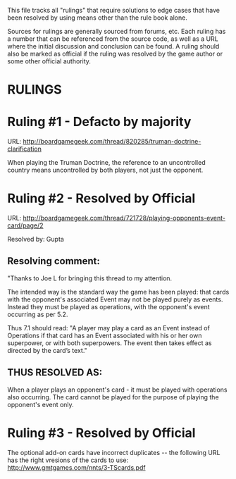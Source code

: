 This file tracks all "rulings" that require solutions to edge cases that have
been resolved by using means other than the rule book alone.

Sources for rulings are generally sourced from forums, etc. Each ruling has a
number that can be referenced from the source code, as well as a URL where
the initial discussion and conclusion can be found. A ruling should also be
marked as official if the ruling was resolved by the game author or some other
official authority.

RULINGS
=======

Ruling #1 - Defacto by majority
================================

URL: http://boardgamegeek.com/thread/820285/truman-doctrine-clarification

When playing the Truman Doctrine, the reference to an uncontrolled country means
uncontrolled by both players, not just the opponent.

Ruling #2 - Resolved by Official
================================

URL: http://boardgamegeek.com/thread/721728/playing-opponents-event-card/page/2

Resolved by: Gupta

Resolving comment:
-----------------

"Thanks to Joe L for bringing this thread to my attention.

The intended way is the standard way the game has been played: that cards with the opponent's associated Event may not be played purely as events. Instead they must be played as operations, with the opponent's event occurring as per 5.2.

Thus 7.1 should read: "A player may play a card as an Event instead of Operations if that card has an Event associated with his or her own superpower, or with both superpowers. The event then takes effect as directed by the card’s text."

THUS RESOLVED AS:
-----------------

When a player plays an opponent's card - it must be played with operations also
occurring. The card cannot be played for the purpose of playing the opponent's 
event only.


Ruling #3 - Resolved by Official
================================

The optional add-on cards have incorrect duplicates -- the following URL has
the right vresions of the cards to use:
http://www.gmtgames.com/nnts/3-TScards.pdf

